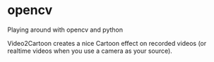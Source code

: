 # opencv
Playing around with opencv and python

Video2Cartoon creates a nice Cartoon effect on recorded videos (or realtime videos when you use a camera as your source).
